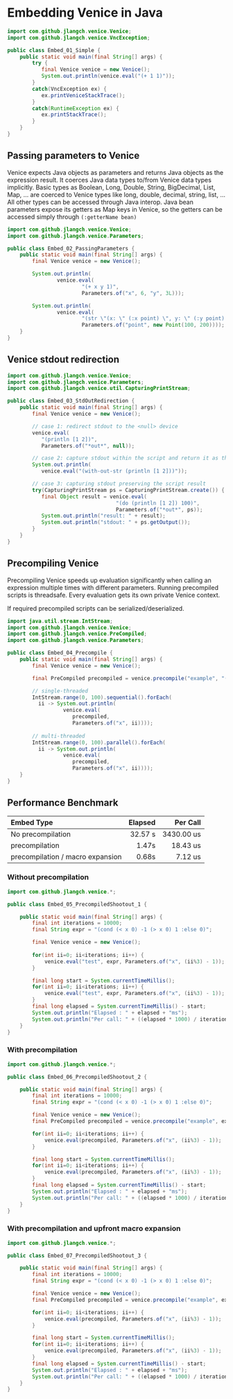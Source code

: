 # Embedding Venice in Java

```java
import com.github.jlangch.venice.Venice;
import com.github.jlangch.venice.VncException;

public class Embed_01_Simple {
    public static void main(final String[] args) {
        try {
           final Venice venice = new Venice();  
           System.out.println(venice.eval("(+ 1 1)"));
        } 
        catch(VncException ex) {
           ex.printVeniceStackTrace();
        }
        catch(RuntimeException ex) {
           ex.printStackTrace();
        }
    }
}
```


## Passing parameters to Venice

Venice expects Java objects as parameters and returns Java objects as the expression result. It coerces 
Java data types to/from Venice data types implicitly. Basic types as Boolean, Long, Double, String, 
BigDecimal, List, Map, ... are coerced to Venice types like long, double, decimal, string, list, ... 
All other types can be accessed through Java interop. Java bean parameters expose its getters as Map 
keys in Venice, so the getters can be accessed simply through `(:getterName bean)`

```java
import com.github.jlangch.venice.Venice;
import com.github.jlangch.venice.Parameters;

public class Embed_02_PassingParameters {
    public static void main(final String[] args) {
        final Venice venice = new Venice();

        System.out.println(
                venice.eval(
                        "(+ x y 1)", 
                        Parameters.of("x", 6, "y", 3L)));

        System.out.println(
                venice.eval(
                        "(str \"(x: \" (:x point) \", y: \" (:y point) \")\")", 
                        Parameters.of("point", new Point(100, 200))));
    }
}
```


## Venice stdout redirection

```java
import com.github.jlangch.venice.Venice;
import com.github.jlangch.venice.Parameters;
import com.github.jlangch.venice.util.CapturingPrintStream;

public class Embed_03_StdOutRedirection {
    public static void main(final String[] args) {
        final Venice venice = new Venice();

        // case 1: redirect stdout to the <null> device
        venice.eval(
           "(println [1 2])", 
           Parameters.of("*out*", null));

        // case 2: capture stdout within the script and return it as the result
        System.out.println(
           venice.eval("(with-out-str (println [1 2]))"));

        // case 3: capturing stdout preserving the script result
        try(CapturingPrintStream ps = CapturingPrintStream.create()) {
           final Object result = venice.eval(
                                   "(do (println [1 2]) 100)", 
                                   Parameters.of("*out*", ps));
           System.out.println("result: " + result);
           System.out.println("stdout: " + ps.getOutput());
        }
    }
}
```


## Precompiling Venice

Precompiling Venice speeds up evaluation significantly when calling an expression 
multiple times with different parameters. Running precompiled scripts is threadsafe. 
Every evaluation gets its own private Venice context.

If required precompiled scripts can be serialized/deserialized.

```java
import java.util.stream.IntStream;
import com.github.jlangch.venice.Venice;
import com.github.jlangch.venice.PreCompiled;
import com.github.jlangch.venice.Parameters;

public class Embed_04_Precompile {
    public static void main(final String[] args) {
        final Venice venice = new Venice();

        final PreCompiled precompiled = venice.precompile("example", "(+ 1 x)");

        // single-threaded
        IntStream.range(0, 100).sequential().forEach(
          ii -> System.out.println(
                  venice.eval(
                     precompiled, 
                     Parameters.of("x", ii))));
             
        // multi-threaded
        IntStream.range(0, 100).parallel().forEach(
          ii -> System.out.println(
                  venice.eval(
                     precompiled, 
                     Parameters.of("x", ii))));
    }
}
```



## Performance Benchmark

| Embed Type                       | Elapsed | Per Call   |
| :---                             |    ---: |       ---: |
| No precompilation                | 32.57 s | 3430.00 us |
| precompilation                   | 1.47s   | 18.43 us   |
| precompilation / macro expansion | 0.68s   | 7.12 us    |


### Without precompilation

```java
import com.github.jlangch.venice.*;

public class Embed_05_PrecompiledShootout_1 {

    public static void main(final String[] args) {
        final int iterations = 10000;
        final String expr = "(cond (< x 0) -1 (> x 0) 1 :else 0)";

        final Venice venice = new Venice();
        
        for(int ii=0; ii<iterations; ii++) {
            venice.eval("test", expr, Parameters.of("x", (ii%3) - 1));
        }

        final long start = System.currentTimeMillis();
        for(int ii=0; ii<iterations; ii++) {
            venice.eval("test", expr, Parameters.of("x", (ii%3) - 1));
        }
        final long elapsed = System.currentTimeMillis() - start;
        System.out.println("Elapsed : " + elapsed + "ms");
        System.out.println("Per call: " + ((elapsed * 1000) / iterations) + "us");
    }
}
```


### With precompilation

```java
import com.github.jlangch.venice.*;

public class Embed_06_PrecompiledShootout_2 {

    public static void main(final String[] args) {
        final int iterations = 10000;
        final String expr = "(cond (< x 0) -1 (> x 0) 1 :else 0)";

        final Venice venice = new Venice();
        final PreCompiled precompiled = venice.precompile("example", expr, false);

        for(int ii=0; ii<iterations; ii++) {
            venice.eval(precompiled, Parameters.of("x", (ii%3) - 1));
        }

        final long start = System.currentTimeMillis();
        for(int ii=0; ii<iterations; ii++) {
            venice.eval(precompiled, Parameters.of("x", (ii%3) - 1));
        }
        final long elapsed = System.currentTimeMillis() - start;
        System.out.println("Elapsed : " + elapsed + "ms");
        System.out.println("Per call: " + ((elapsed * 1000) / iterations) + "us");
    }
}
```


### With precompilation and upfront macro expansion

```java
import com.github.jlangch.venice.*;

public class Embed_07_PrecompiledShootout_3 {

    public static void main(final String[] args) {
        final int iterations = 10000;
        final String expr = "(cond (< x 0) -1 (> x 0) 1 :else 0)";

        final Venice venice = new Venice();
        final PreCompiled precompiled = venice.precompile("example", expr, true);

        for(int ii=0; ii<iterations; ii++) {
            venice.eval(precompiled, Parameters.of("x", (ii%3) - 1));
        }

        final long start = System.currentTimeMillis();
        for(int ii=0; ii<iterations; ii++) {
            venice.eval(precompiled, Parameters.of("x", (ii%3) - 1));
        }
        final long elapsed = System.currentTimeMillis() - start;
        System.out.println("Elapsed : " + elapsed + "ms");
        System.out.println("Per call: " + ((elapsed * 1000) / iterations) + "us");
    }
}
```


